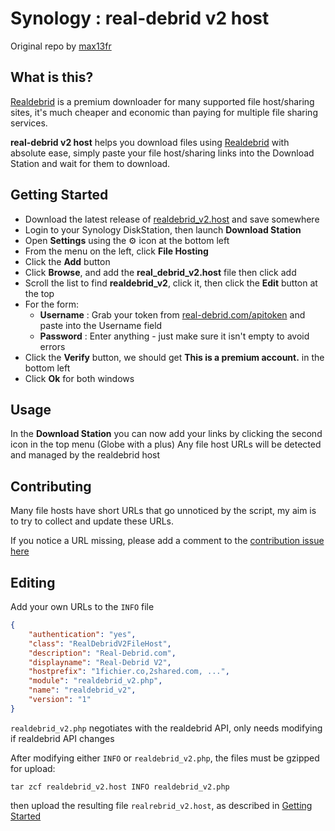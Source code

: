 # Synology : real-debrid v2 host
Original repo by [max13fr](https://github.com/max13fr/synology-real-debrid-v2)

## What is this?
[Realdebrid](http://real-debrid.com/?id=7413222) is a premium downloader for many supported file host/sharing sites, it's much cheaper and economic than paying for multiple file sharing services.

**real-debrid v2 host** helps you download files using [Realdebrid](http://real-debrid.com/?id=7413222) with absolute ease, simply paste your file host/sharing links into the Download Station and wait for them to download.

## Getting Started
- Download the latest release of [realdebrid_v2.host](https://github.com/renb0/synology-real-debrid-v2/releases/latest/download/realdebrid_v2.host) and save somewhere
- Login to your Synology DiskStation, then launch **Download Station**
- Open **Settings** using the ⚙️ icon at the bottom left
- From the menu on the left, click **File Hosting**
- Click the **Add** button
- Click **Browse**, and add the **real_debrid_v2.host** file then click add
- Scroll the list to find **realdebrid_v2**, click it, then click the **Edit** button at the top
- For the form:
  - **Username** : Grab your token from [real-debrid.com/apitoken](http://real-debrid.com/apitoken) and paste into the Username field
  - **Password** : Enter anything - just make sure it isn't empty to avoid errors
- Click the **Verify** button, we should get **This is a premium account.** in the bottom left
- Click **Ok** for both windows

## Usage
In the **Download Station** you can now add your links by clicking the second icon in the top menu (Globe with a plus)
Any file host URLs will be detected and managed by the realdebrid host

## Contributing
Many file hosts have short URLs that go unnoticed by the script, my aim is to try to collect and update these URLs.

If you notice a URL missing, please add a comment to the [contribution issue here](https://github.com/renb0/synology-real-debrid-v2/issues/1)

## Editing

Add your own URLs to the `INFO` file
```json
{
    "authentication": "yes",
    "class": "RealDebridV2FileHost",
    "description": "Real-Debrid.com",
    "displayname": "Real-Debrid V2",
    "hostprefix": "1fichier.co,2shared.com, ...",
    "module": "realdebrid_v2.php",
    "name": "realdebrid_v2",
    "version": "1"
}

```

`realdebrid_v2.php` negotiates with the realdebrid API, only needs modifying if realdebrid API changes

After modifying either `INFO` or `realdebrid_v2.php`, the files must be gzipped for upload:

`tar zcf realdebrid_v2.host INFO realdebrid_v2.php`

then upload the resulting file `realrebrid_v2.host`, as described in [Getting Started](#getting-started)

